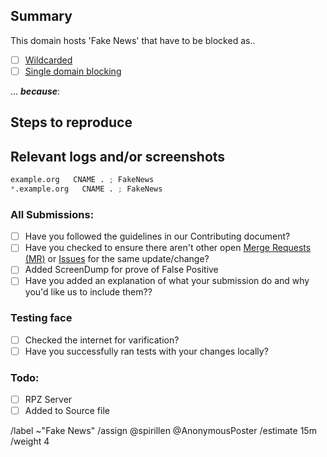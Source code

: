 ## Summary

<!-- Summarize the FakeNews  encountered concisely, and keep any 
domains in `back ticks` -->

This domain hosts 'Fake News' that have to be blocked as..

- [ ] [Wildcarded](source/fake-news/wildcard.list)
- [ ] [Single domain blocking](source/fake-news/domains.list)

... ***because***:

## Steps to reproduce

<!-- How one can reproduce the issue - this is very important -->


## Relevant logs and/or screenshots

<!-- Paste any relevant logs - please use code blocks (```) to format 
console output, logs, and code as it's very hard to read otherwise. -->


```python
example.org   CNAME . ; FakeNews 
*.example.org   CNAME . ; FakeNews 
```

### All Submissions:
- [ ] Have you followed the guidelines in our Contributing document?
- [ ] Have you checked to ensure there aren't other open
	[Merge Requests (MR)](../merge_requests) or [Issues](../issues) for
	the same update/change?
- [ ] Added ScreenDump for prove of False Positive
- [ ] Have you added an explanation of what your submission do and why
	you'd like us to include them??

### Testing face
- [ ] Checked the internet for varification?
- [ ] Have you successfully ran tests with your changes locally?

### Todo:
- [ ] RPZ Server
- [ ] Added to Source file

/label ~"Fake News" 
/assign @spirillen @AnonymousPoster
/estimate 15m
/weight 4
